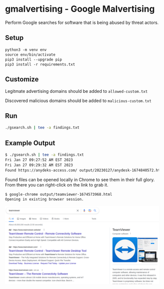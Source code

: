
# gmalvertising - Google Malvertising

Perform Google searches for software that is being
abused by threat actors.

## Setup

```
python3 -m venv env
source env/bin/activate
pip3 install --upgrade pip
pip3 install -r requirements.txt
```

## Customize

Legitmate advertising domains should be added to
`allowed-custom.txt`

Discovered malicious domains should be added to
`malicious-custom.txt`

## Run

```bash
./gsearch.sh | tee -a findings.txt
```

## Example Output

```bash
$ ./gsearch.sh | tee -a findings.txt
Fri Jan 27 09:27:52 AM EST 2023
Fri Jan 27 09:29:32 AM EST 2023
Found https://anydeks-access.com/ output/20230127/anydesk-1674840572.html
```

Found files can be opened locally in Chrome to see
them in their full glory.  From there you can right-click on the
link to grab it.

```bash
$ google-chrome output/teamviewer-1674573968.html
Opening in existing browser session.
```

![Fake teamviewer ad](teaimviewer.png)

